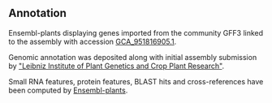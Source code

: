 **Annotation**
----------

Ensembl-plants displaying genes imported from the community GFF3 linked to the assembly with accession [GCA\_951816905.1](http://www.ebi.ac.uk/ena/data/view/GCA_951816905.1).

Genomic annotation was deposited along with initial assembly submission by ["Leibniz Institute of Plant Genetics and Crop Plant Research"](https://www.ipk-gatersleben.de/en/).

Small RNA features, protein features, BLAST hits and cross-references have been
computed by [Ensembl-plants](https://plants.ensembl.org/info/genome/annotation/index.html).
